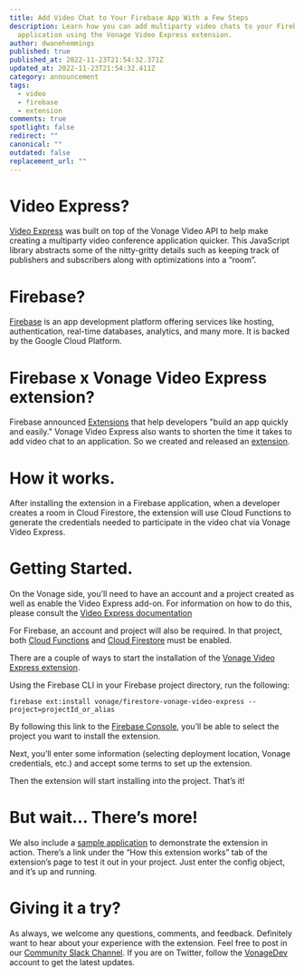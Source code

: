 ```yaml
---
title: Add Video Chat to Your Firebase App With a Few Steps
description: Learn how you can add multiparty video chats to your Firebase
  application using the Vonage Video Express extension.
author: dwanehemmings
published: true
published_at: 2022-11-23T21:54:32.371Z
updated_at: 2022-11-23T21:54:32.411Z
category: announcement
tags:
  - video
  - firebase
  - extension
comments: true
spotlight: false
redirect: ""
canonical: ""
outdated: false
replacement_url: ""
---
```

# Video Express?

[Video Express](https://tokbox.com/developer/video-express/) was built on top of the Vonage Video API to help make creating a multiparty video conference application quicker. This JavaScript library abstracts some of the nitty-gritty details such as keeping track of publishers and subscribers along with optimizations into a “room”.

# Firebase?

[Firebase](https://firebase.google.com/) is an app development platform offering services like hosting, authentication, real-time databases, analytics, and many more. It is backed by the Google Cloud Platform.

# Firebase x Vonage Video Express extension?

Firebase announced [Extensions](https://extensions.dev/) that help developers "build an app quickly and easily." Vonage Video Express also wants to shorten the time it takes to add video chat to an application. So we created and released an [extension](https://extensions.dev/extensions/vonage/firestore-vonage-video-express).

# How it works.

After installing the extension in a Firebase application, when a developer creates a room in Cloud Firestore, the extension will use Cloud Functions to generate the credentials needed to participate in the video chat via Vonage Video Express.

# Getting Started.  

On the Vonage side, you’ll need to have an account and a project created as well as enable the Video Express add-on. For information on how to do this, please consult the [Video Express documentation](https://tokbox.com/developer/video-express/)

For Firebase, an account and project will also be required. In that project, both [Cloud Functions](https://console.firebase.google.com/project/_/functions) and [Cloud Firestore](https://console.firebase.google.com/project/_/firestore) must be enabled.

There are a couple of ways to start the installation of the [Vonage Video Express extension](https://extensions.dev/extensions/vonage/firestore-vonage-video-express).

Using the Firebase CLI in your Firebase project directory, run the following:

```
firebase ext:install vonage/firestore-vonage-video-express --project=projectId_or_alias
```

By following this link to the [Firebase Console](https://console.firebase.google.com/project/_/extensions/install?ref=vonage/firestore-vonage-video-express), you’ll be able to select the project you want to install the extension.

Next, you’ll enter some information (selecting deployment location, Vonage credentials, etc.) and accept some terms to set up the extension.

Then the extension will start installing into the project. That’s it!

# But wait... There’s more!

We also include a [sample application](https://github.com/Vonage/vonage-firebase-extensions/tree/main/demos) to demonstrate the extension in action. There’s a link under the “How this extension works” tab of the extension’s page to test it out in your project. Just enter the config object, and it’s up and running.

# Giving it a try?

As always, we welcome any questions, comments, and feedback. Definitely want to hear about your experience with the extension. Feel free to post in our [Community Slack Channel](https://developer.vonage.com/community/slack). If you are on Twitter, follow the [VonageDev](https://twitter.com/vonagedev) account to get the latest updates.